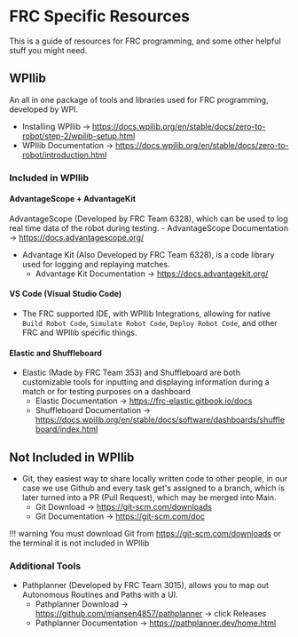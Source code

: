 # FRC Specific Resources
This is a guide of resources for FRC programming, and some other helpful stuff you might need.

## WPIlib 
An all in one package of tools and libraries used for FRC programming, developed by WPI.
- Installing WPIlib -> https://docs.wpilib.org/en/stable/docs/zero-to-robot/step-2/wpilib-setup.html
- WPIlib Documentation -> https://docs.wpilib.org/en/stable/docs/zero-to-robot/introduction.html

### Included in WPIlib


#### AdvantageScope + AdvantageKit
AdvantageScope (Developed by FRC Team 6328), which can be used to log real time data of the robot during testing.
    - AdvantageScope Documentation -> https://docs.advantagescope.org/
- Advantage Kit (Also Developed by FRC Team 6328), is a code library used for logging and replaying matches.
    - Advantage Kit Documentation -> https://docs.advantagekit.org/


#### VS Code (Visual Studio Code)
- The FRC supported IDE, with WPIlib Integrations, allowing for native `Build Robot Code`, `Simulate Robot Code`, `Deploy Robot Code`, and other FRC and WPIlib specific things.

#### Elastic and Shuffleboard
- Elastic (Made by FRC Team 353) and Shuffleboard are both customizable tools for inputting and displaying information during a match or for testing purposes on a dashboard
    - Elastic Documentation -> https://frc-elastic.gitbook.io/docs
    - Shuffleboard Documentation -> https://docs.wpilib.org/en/stable/docs/software/dashboards/shuffleboard/index.html

## Not Included in WPIlib
- Git, they easiest way to share locally written code to other people, in our case we use Github and every task get's assigned to a branch, which is later turned into a PR (Pull Request), which may be merged into Main.
    - Git Download -> https://git-scm.com/downloads
    - Git Documentation -> https://git-scm.com/doc

!!! warning
    You must download Git from https://git-scm.com/downloads or the terminal it is not included in WPIlib

### Additional Tools

- Pathplanner (Developed by FRC Team 3015), allows you to map out Autonomous Routines and Paths with a UI.
    - Pathplanner Download -> https://github.com/mjansen4857/pathplanner -> click Releases
    - Pathplanner Documentation -> https://pathplanner.dev/home.html 





